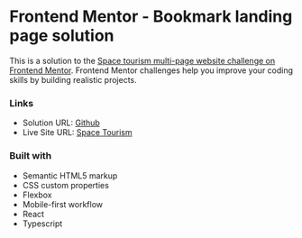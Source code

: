 # Frontend Mentor - Bookmark landing page solution

This is a solution to the [Space tourism multi-page website challenge on Frontend Mentor](https://www.frontendmentor.io/challenges/space-tourism-multipage-website-gRWj1URZ3). Frontend Mentor challenges help you improve your coding skills by building realistic projects.

### Links

- Solution URL: [Github](https://github.com/AndreiLhu/Space-Tourism-Webiste)
- Live Site URL: [Space Tourism](https://space-tourism-andreilhu.vercel.app/)

### Built with

- Semantic HTML5 markup
- CSS custom properties
- Flexbox
- Mobile-first workflow
- React
- Typescript
